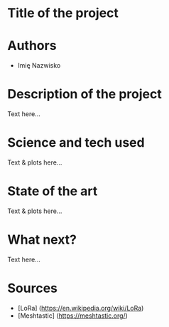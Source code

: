 # Title of the project
# Authors 
- Imię Nazwisko
# Description of the project 
Text here... 
# Science and tech used 
Text & plots here... 
# State of the art 
Text & plots here... 
# What next?
Text here... 
# Sources 
- [LoRa] (https://en.wikipedia.org/wiki/LoRa)
- [Meshtastic] (https://meshtastic.org/)

